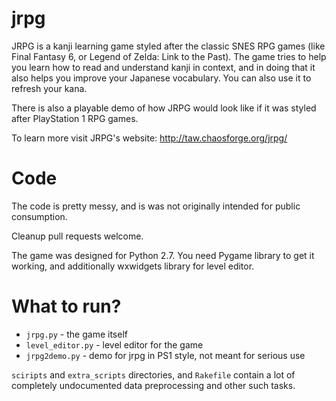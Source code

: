 jrpg
====

JRPG is a kanji learning game styled after the classic SNES RPG games (like Final Fantasy 6, or Legend of Zelda: Link to the Past). The game tries to help you learn how to read and understand kanji in context, and in doing that it also helps you improve your Japanese vocabulary. You can also use it to refresh your kana.

There is also a playable demo of how JRPG would look like if it was styled after PlayStation 1 RPG games.

To learn more visit JRPG's website: http://taw.chaosforge.org/jrpg/

Code
====

The code is pretty messy, and is was not originally intended for public consumption.

Cleanup pull requests welcome.

The game was designed for Python 2.7.
You need Pygame library to get it working, and additionally wxwidgets library for level editor.

What to run?
============

* `jrpg.py` - the game itself
* `level_editor.py` - level editor for the game
* `jrpg2demo.py` - demo for jrpg in PS1 style, not meant for serious use

`sciripts` and `extra_scripts` directories, and `Rakefile` contain a lot of
completely undocumented data preprocessing and other such tasks.
